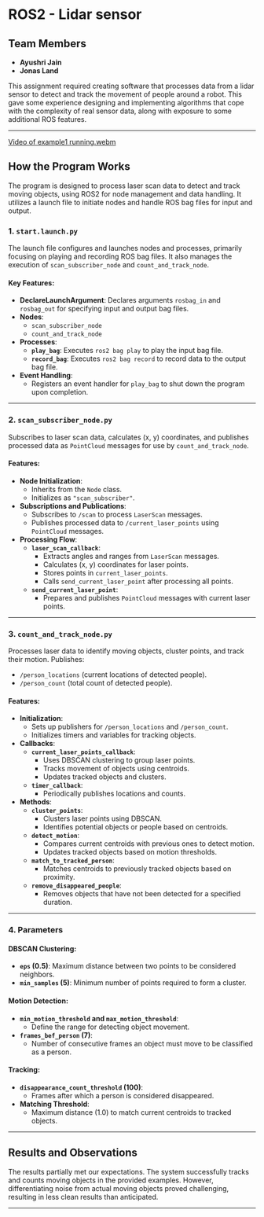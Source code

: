 # ROS2 - Lidar sensor

## Team Members
- **Ayushri Jain**
- **Jonas Land**

This assignment required creating software that processes data from a lidar sensor to detect and track the movement of people around a robot. This gave some experience designing and implementing algorithms that cope with the complexity of real sensor data, along with exposure to some additional ROS features.

---

[Video of example1 running.webm](https://github.com/user-attachments/assets/0f0a8c1c-cf45-4322-923a-5419a9d5b94a)

## How the Program Works

The program is designed to process laser scan data to detect and track moving objects, using ROS2 for node management and data handling. It utilizes a launch file to initiate nodes and handle ROS bag files for input and output.

### **1. `start.launch.py`**
The launch file configures and launches nodes and processes, primarily focusing on playing and recording ROS bag files. It also manages the execution of `scan_subscriber_node` and `count_and_track_node`.

#### Key Features:
- **DeclareLaunchArgument**: Declares arguments `rosbag_in` and `rosbag_out` for specifying input and output bag files.
- **Nodes**:
  - `scan_subscriber_node`
  - `count_and_track_node`
- **Processes**:
  - **`play_bag`**: Executes `ros2 bag play` to play the input bag file.
  - **`record_bag`**: Executes `ros2 bag record` to record data to the output bag file.
- **Event Handling**:
  - Registers an event handler for `play_bag` to shut down the program upon completion.

---

### **2. `scan_subscriber_node.py`**
Subscribes to laser scan data, calculates (x, y) coordinates, and publishes processed data as `PointCloud` messages for use by `count_and_track_node`.

#### Features:
- **Node Initialization**:
  - Inherits from the `Node` class.
  - Initializes as `"scan_subscriber"`.
- **Subscriptions and Publications**:
  - Subscribes to `/scan` to process `LaserScan` messages.
  - Publishes processed data to `/current_laser_points` using `PointCloud` messages.
- **Processing Flow**:
  - **`laser_scan_callback`**:
    - Extracts angles and ranges from `LaserScan` messages.
    - Calculates (x, y) coordinates for laser points.
    - Stores points in `current_laser_points`.
    - Calls `send_current_laser_point` after processing all points.
  - **`send_current_laser_point`**:
    - Prepares and publishes `PointCloud` messages with current laser points.

---

### **3. `count_and_track_node.py`**
Processes laser data to identify moving objects, cluster points, and track their motion. Publishes:
- `/person_locations` (current locations of detected people).
- `/person_count` (total count of detected people).

#### Features:
- **Initialization**:
  - Sets up publishers for `/person_locations` and `/person_count`.
  - Initializes timers and variables for tracking objects.
- **Callbacks**:
  - **`current_laser_points_callback`**:
    - Uses DBSCAN clustering to group laser points.
    - Tracks movement of objects using centroids.
    - Updates tracked objects and clusters.
  - **`timer_callback`**:
    - Periodically publishes locations and counts.
- **Methods**:
  - **`cluster_points`**:
    - Clusters laser points using DBSCAN.
    - Identifies potential objects or people based on centroids.
  - **`detect_motion`**:
    - Compares current centroids with previous ones to detect motion.
    - Updates tracked objects based on motion thresholds.
  - **`match_to_tracked_person`**:
    - Matches centroids to previously tracked objects based on proximity.
  - **`remove_disappeared_people`**:
    - Removes objects that have not been detected for a specified duration.

---

### **4. Parameters**

#### **DBSCAN Clustering**:
- **`eps` (0.5)**: Maximum distance between two points to be considered neighbors.
- **`min_samples` (5)**: Minimum number of points required to form a cluster.

#### **Motion Detection**:
- **`min_motion_threshold` and `max_motion_threshold`**:
  - Define the range for detecting object movement.
- **`frames_bef_person` (7)**:
  - Number of consecutive frames an object must move to be classified as a person.

#### **Tracking**:
- **`disappearance_count_threshold` (100)**:
  - Frames after which a person is considered disappeared.
- **Matching Threshold**:
  - Maximum distance (1.0) to match current centroids to tracked objects.

---

## Results and Observations

The results partially met our expectations. The system successfully tracks and counts moving objects in the provided examples. However, differentiating noise from actual moving objects proved challenging, resulting in less clean results than anticipated.

---
